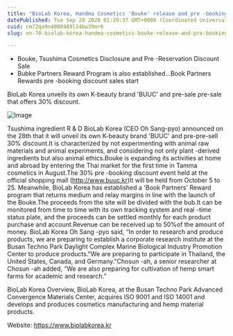 ```yaml
---
title: "BioLab Korea, Handma Cosmetics 'Bouke' release and pre -booking discount event"
datePublished: Tue Sep 29 2020 01:29:37 GMT+0000 (Coordinated Universal Time)
cuid: cm72qa9n4000409l24bw39mr6
slug: en-70-biolab-korea-handma-cosmetics-bouke-release-and-pre-booking-discount-event

---
```



- Bouke, Tsushima Cosmetics Disclosure and Pre -Reservation Discount Sale
- Bubke Partners Reward Program is also established…Book Partners Rewards pre -booking discount sales start

BioLab Korea unveils its own K-beauty brand 'BUUC' and pre-sale pre-sale that offers 30% discount.

![Image](https://cdn.hashnode.com/res/hashnode/image/upload/v1739414165759/fc0bc132-1a86-4285-b209-76862721f3e3.jpeg)

Tsushima ingredient R & D BioLab Korea (CEO Oh Sang-pyo) announced on the 28th that it will unveil its own K-beauty brand 'BUUC' and pre-pre-sell 30% discount.It is characterized by not experimenting with animal raw materials and animal experiments, and considering not only plant -derived ingredients but also animal ethics.Bouke is expanding its activities at home and abroad by entering the Thai market for the first time in Tamma cosmetics in August.The 30% pre -booking discount event held at the official shopping mall (http://www.buuc.kr)It will be held from October 5 to 25. Meanwhile, BioLab Korea has established a 'Book Partners' Reward program that returns medium and relay margins in line with the launch of the Bouke.The proceeds from the site will be divided with the bub.It can be monitored from time to time with its own tracking system and real -time status plate, and the proceeds can be settled monthly for each product purchase and account.Revenue can be received up to 50%of the amount of money. BioLab Korea Oh Sang -pyo said, “In order to research and produce products, we are preparing to establish a corporate research institute at the Busan Techno Park Daylight Complex Marine Biological Industry Promotion Center to produce products."We are preparing to participate in Thailand, the United States, Canada, and Germany."Chosun -ah, a senior researcher at Chosun -ah added, “We are also preparing for cultivation of hemp smart farms for academic and research.”

BioLab Korea Overview, BioLab Korea, at the Busan Techno Park Advanced Convergence Materials Center, acquires ISO 9001 and ISO 14001 and develops and produces cosmetics manufacturing and hemp material products.

Website: https://www.biolabkorea.kr